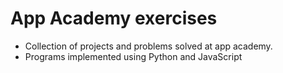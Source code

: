 # App Academy exercises

 * Collection of projects and problems solved at app academy.
 * Programs implemented using Python and JavaScript
